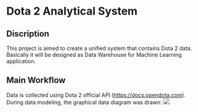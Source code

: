 # Dota 2 Analytical System

## Discription

This project is aimed to create a unified system that contains Dota 2 data. Basically it will be designed as Data Warehouse for Machine Learning application.

## Main Workflow

Data is collected using Dota 2 official API (https://docs.opendota.com). \
During data modeling, the graphical data diagram was drawn:
<img src="C:\Users\Vladlen\Documents\Python\dota2_prediction\other\data_model.png"/>

